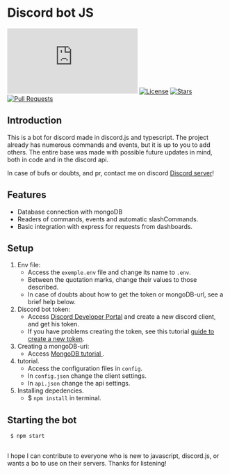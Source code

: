 # Discord bot JS

[![discord.js](https://img.shields.io/github/package-json/dependency-version/apozinn/discord-bot-js/discord.js)](https://discord.js.org/)
[![License](https://img.shields.io/badge/license-MIT-blue)](https://opensource.org/licenses/MIT)
[![Stars](https://img.shields.io/github/stars/apozinn/discord-bot-js.svg)](https://github.com/apozinn/discord-bot-js/stargazers)
[![Pull Requests](https://img.shields.io/badge/Pull%20Requests-Welcome!-brightgreen)](https://github.com/apozinn/discord-bot-js/pulls)

## Introduction

This is a bot for discord made in discord.js and typescript. The project already has numerous commands and events, but it is up to you to add others. The entire base was made with possible future updates in mind, both in code and in the discord api.

In case of bufs or doubts, and pr, contact me on discord [Discord server](https://discord.gg/Qg3dpcG3bY)!

## Features

- Database connection with mongoDB
- Readers of commands, events and automatic slashCommands.
- Basic integration with express for requests from dashboards.

## Setup

1. Env file:
    - Access the `exemple.env` file and change its name to `.env`.
    - Between the quotation marks, change their values ​​to those described.
    - In case of doubts about how to get the token or mongoDB-url, see a brief help below.
2. Discord bot token:
    - Access [Discord Developer Portal](https://discord.com/developers/applications/) and create a new discord client, and get his token.
    - If you have problems creating the token, see this tutorial [guide to create a new token](https://www.writebots.com/discord-bot-token/).
3. Creating a mongoDB-uri:
    - Access [MongoDB tutorial ](https://www.google.com/url?sa=t&rct=j&q=&esrc=s&source=web&cd=&cad=rja&uact=8&ved=2ahUKEwjcq5GD48T5AhWFuZUCHVNgBz4QFnoECAQQAQ&url=https%3A%2F%2Ftipscode.com.br%2Fmongodb-guia-completo-para-iniciante&usg=AOvVaw2U5mE5UUCZ3QWq4Qd5gYD3).
3. tutorial.
    - Access the configuration files in `config`.
    - In `config.json` change the client settings.
    - In `api.json` change the api settings.
4. Installing depedencies.
    - $ `npm install` in terminal.

## Starting the bot
     $ npm start
##

I hope I can contribute to everyone who is new to javascript, discord.js, or wants a bo to use on their servers. Thanks for listening!